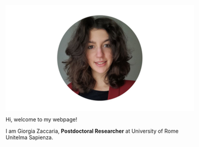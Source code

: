 
  <img src="ZacGithub.jpg" style="width:800px;" align="middle"/> 
  

Hi, welcome to my webpage!

I am Giorgia Zaccaria, **Postdoctoral Researcher** at University of Rome Unitelma Sapienza.




  
 
